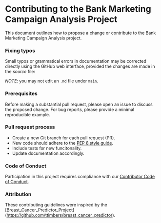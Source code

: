 # Contributing to the Bank Marketing Campaign Analysis Project

This document outlines how to propose a change or contribute to the Bank Marketing Campaign Analysis project.

### Fixing typos

Small typos or grammatical errors in documentation may be corrected directly using the GitHub web interface, provided the changes are made in the _source_ file:

*NOTE*: you may not edit an `.md` file under `main`.

### Prerequisites

Before making a substantial pull request, please open an issue to discuss the proposed change. For bug reports, please provide a minimal reproducible example.

### Pull request process

*  Create a new Git branch for each pull request (PR).
*  New code should adhere to the [PEP 8 style guide](https://www.python.org/dev/peps/pep-0008/).
*  Include tests for new funcitonality.
*  Update documentation accordingly.

### Code of Conduct

Participation in this project requires compliance with our [Contributor Code of Conduct](CODE_OF_CONDUCT.md).

### Attribution

These contributing guidelines were inspired by the [Breast_Cancer_Predictor_Project]
(https://github.com/ttimbers/breast_cancer_predictor).
